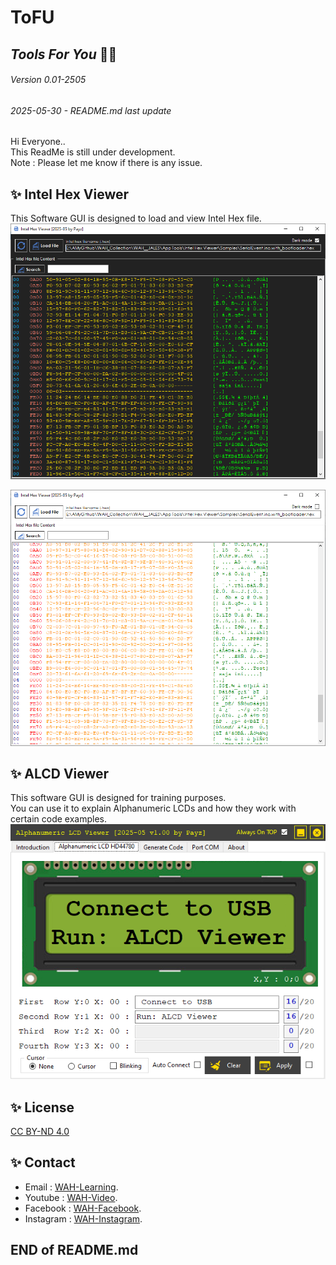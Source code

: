 # ToFU
## _Tools For You_ :man_teacher:
###### _Version 0.01-2505_
###### _2025-05-30 - README.md last update_
Hi Everyone..  
This ReadMe is still under development.  
Note : Please let me know if there is any issue.

## ✨ Intel Hex Viewer
This Software GUI is designed to load and view Intel Hex file.  
![InteHexDarkmode](https://github.com/WAH-share/ToFU/blob/main/Image/Intel%20Hex%20Viewer%20-%20Dark.png)  

![InteHexLightmode](https://github.com/WAH-share/ToFU/blob/main/Image/Intel%20Hex%20Viewer%20-%20Light.png)
## ✨ ALCD Viewer
This software GUI is designed for training purposes.  
You can use it to explain Alphanumeric LCDs and how they work with certain code examples.  
![ALCDviewer](https://github.com/WAH-share/ToFU/blob/main/Image/ALCD%20Viewer.png)

## ✨ License
[CC BY-ND 4.0](https://creativecommons.org/licenses/by-nd/4.0/deed.en)

## ✨ Contact
- Email : [WAH-Learning](mailto:wah.learning@gmail.com).
- Youtube : [WAH-Video](https://www.youtube.com/@WAH.Learning).
- Facebook : [WAH-Facebook](https://www.facebook.com/profile.php?id=100094907858032).
- Instagram : [WAH-Instagram](https://www.instagram.com/wah.digital.solution/).

##
## END of README.md
